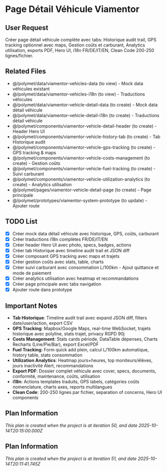 # Page Détail Véhicule Viamentor

## User Request
Créer page détail véhicule complète avec tabs: Historique audit trail, GPS tracking optionnel avec maps, Gestion coûts et carburant, Analytics utilisation, exports PDF, Hero UI, i18n FR/DE/IT/EN, Clean Code 200-250 lignes/fichier.

## Related Files
- @/polymet/data/viamentor-vehicles-data (to view) - Mock data véhicules existant
- @/polymet/data/viamentor-vehicles-i18n (to view) - Traductions véhicules
- @/polymet/data/viamentor-vehicle-detail-data (to create) - Mock data détail véhicule
- @/polymet/data/viamentor-vehicle-detail-i18n (to create) - Traductions détail véhicule
- @/polymet/components/viamentor-vehicle-detail-header (to create) - Header Hero UI
- @/polymet/components/viamentor-vehicle-history-tab (to create) - Tab Historique audit
- @/polymet/components/viamentor-vehicle-gps-tracking (to create) - GPS tracking & maps
- @/polymet/components/viamentor-vehicle-costs-management (to create) - Gestion coûts
- @/polymet/components/viamentor-vehicle-fuel-tracking (to create) - Suivi carburant
- @/polymet/components/viamentor-vehicle-utilization-analytics (to create) - Analytics utilisation
- @/polymet/pages/viamentor-vehicle-detail-page (to create) - Page principale
- @/polymet/prototypes/viamentor-system-prototype (to update) - Ajouter route

## TODO List
- [x] Créer mock data détail véhicule avec historique, GPS, coûts, carburant
- [x] Créer traductions i18n complètes FR/DE/IT/EN
- [x] Créer header Hero UI avec photo, specs, badges, actions
- [x] Créer tab Historique avec timeline audit trail et JSON diff
- [x] Créer composant GPS tracking avec maps et trajets
- [x] Créer gestion coûts avec stats, table, charts
- [x] Créer suivi carburant avec consommation L/100km - Ajout quittance et mode de paiement
- [x] Créer analytics utilisation avec heatmap et recommandations
- [x] Créer page principale avec tabs navigation
- [x] Ajouter route dans prototype

## Important Notes
- **Tab Historique**: Timeline audit trail avec expand JSON diff, filters date/user/action, export CSV
- **GPS Tracking**: Mapbox/Google Maps, real-time WebSocket, trajets historique avec polyline, stats trajet, privacy RGPD 90j
- **Costs Management**: Stats cards période, DataTable dépenses, Charts Recharts (Line/Pie/Bar), export Excel/PDF
- **Fuel Tracking**: Form quick add plein, calcul L/100km automatique, history table, stats consommation
- **Utilization Analytics**: Heatmap jours×heures, top moniteurs/élèves, jours inactivité Alert, recommandations
- **Export PDF**: Dossier complet véhicule avec cover, specs, documents, conformité, maintenance, coûts, utilisation
- **i18n**: Actions templates traduits, GPS labels, catégories coûts nomenclature, charts axes, reports multilangues
- **Clean Code**: 200-250 lignes par fichier, separation of concerns, Hero UI components

  
## Plan Information
*This plan is created when the project is at iteration 50, and date 2025-10-14T20:15:00.000Z*

  
## Plan Information
*This plan is created when the project is at iteration 51, and date 2025-10-14T20:11:41.745Z*
